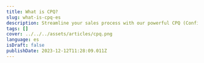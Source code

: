 ```yaml
---
title: What is CPQ?
slug: what-is-cpq-es
description: Streamline your sales process with our powerful CPQ (Configure, Price, Quote) software.
tags: []
cover: ../../../assets/articles/cpq.png
language: es
isDraft: false
publishDate: 2023-12-12T11:28:09.011Z
---
```

